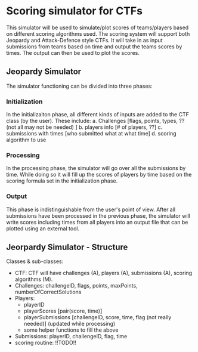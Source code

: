 # Scoring simulator for CTFs
This simulator will be used to simulate/plot scores of teams/players based on different scoring algorithms used. The scoring system will support both Jeopardy and Attack-Defence style CTFs. It will take in as input submissions from teams based on time and output the teams scores by times. The output can then be used to plot the scores.

## Jeopardy Simulator
The simulator functioning can be divided into three phases:
### Initialization
In the initializaiton phase, all different kinds of inputs are added to the CTF class (by the user). These include:
	a. Challenges [flags, points, types, ?? (not all may not be needed) ]
	b. players info [# of players, ??]
	c. submissions with times [who submitted what at what time]
	d. scoring algorithm to use

### Processing
In the processing phase, the simulator will go over all the submissions by time. While doing so it will fill up the scores of players by time based on the scoring formula set in the initialization phase.

### Output
This phase is indistinguishable from the user's point of view. After all submissions have been processed in the previous phase, the simulator will write scores including times from all players into an output file that can be plotted using an external tool.



## Jeorpardy Simulator - Structure

Classes & sub-classes:
* CTF: CTF will have challenges (A), players (A), submissions (A), scoring algorithms (M).
* Challenges: challengeID, flags, points, maxPoints, numberOfCorrectSolutions
* Players: 
	* playerID
	* playerScores [pair(score, time)]
	* playerSubmissions [challengeID, score, time, flag (not really needed)] (updated while processing)
	* some helper functions to fill the above
* Submissions: playerID, challengeID, flag, time
* scoring routine: !!TODO!! 
